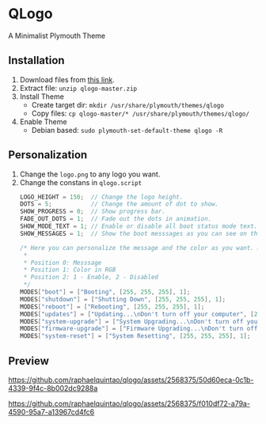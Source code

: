 # QLogo
A Minimalist Plymouth Theme 

## Installation
1. Download files from [this link](https://github.com/raphaelquintao/qlogo/archive/refs/heads/master.zip).
2. Extract file: `unzip qlogo-master.zip`
3. Install Theme
   - Create target dir: `mkdir /usr/share/plymouth/themes/qlogo`
   - Copy files: `cp qlogo-master/* /usr/share/plymouth/themes/qlogo/`
5. Enable Theme
    - Debian based: `sudo plymouth-set-default-theme qlogo -R`

## Personalization
1. Change the `logo.png` to any logo you want.
2. Change the constans in `qlogo.script`
   ```C
   LOGO_HEIGHT = 150;  // Change the logo height.
   DOTS = 5;           // Change the amount of dot to show.
   SHOW_PROGRESS = 0;  // Show progress bar.
   FADE_OUT_DOTS = 1;  // Fade out the dots in animation.
   SHOW_MODE_TEXT = 1; // Enable or disable all boot status mode text.
   SHOW_MESSAGES = 1;  // Show the boot messsages as you can see on the second video.

   /* Here you can personalize the message and the color as you want. Maybe you wanna translate to your language.
    *
    * Position 0: Messsage
    * Position 1: Color in RGB
    * Position 2: 1 - Enable, 2 - Disabled
    */
   MODES["boot"] = ["Booting", [255, 255, 255], 1];
   MODES["shutdown"] = ["Shutting Down", [255, 255, 255], 1];
   MODES["reboot"] = ["Rebooting", [255, 255, 255], 1];
   MODES["updates"] = ["Updating...\nDon't turn off your computer", [255, 255, 255], 1];
   MODES["system-upgrade"] = ["System Upgrading...\nDon't turn off your computer", [255, 255, 255], 1];
   MODES["firmware-upgrade"] = ["Firmware Upgrading...\nDon't turn off your computer", [255, 255, 255], 1];
   MODES["system-reset"] = ["System Resetting", [255, 255, 255], 1];
   ```

## Preview
https://github.com/raphaelquintao/qlogo/assets/2568375/50d60eca-0c1b-4339-9f4c-8b002dc9288a

https://github.com/raphaelquintao/qlogo/assets/2568375/f010df72-a79a-4590-95a7-a13967cd4fc6

